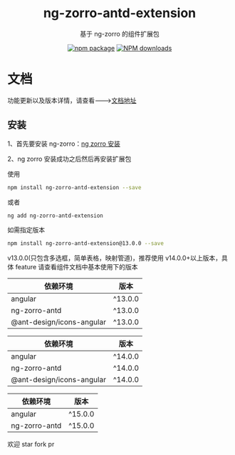 <h1 align="center">
ng-zorro-antd-extension
</h1>

<div align="center">

基于 ng-zorro 的组件扩展包

[![npm package](https://img.shields.io/npm/v/ng-zorro-antd-extension.svg?style=flat-square)](https://www.npmjs.org/package/ng-zorro-antd-extension)
[![NPM downloads](http://img.shields.io/npm/dm/ng-zorro-antd-extension.svg?style=flat-square)](https://npmjs.org/package/ng-zorro-antd-extension)

</div>

# 文档

功能更新以及版本详情，请查看--->[文档地址](https://enochgao.github.io/ng-zorro-antd-extension/)

## 安装

1、首先要安装 ng-zorro：[ng zorro 安装](https://ng.ant.design/docs/getting-started/zh)

2、ng zorro 安装成功之后然后再安装扩展包

使用

```bash
npm install ng-zorro-antd-extension --save
```

或者

```bash
ng add ng-zorro-antd-extension
```

如需指定版本

```bash
npm install ng-zorro-antd-extension@13.0.0 --save
```

v13.0.0(只包含多选框，简单表格，映射管道)，推荐使用 v14.0.0+以上版本，具体 feature 请查看组件文档中基本使用下的版本

| 依赖环境                  | 版本    |
| ------------------------- | ------- |
| angular                   | ^13.0.0 |
| ng-zorro-antd             | ^13.0.0 |
| @ant-design/icons-angular | ^13.0.0 |

| 依赖环境                  | 版本    |
| ------------------------- | ------- |
| angular                   | ^14.0.0 |
| ng-zorro-antd             | ^14.0.0 |
| @ant-design/icons-angular | ^14.0.0 |

| 依赖环境      | 版本    |
| ------------- | ------- |
| angular       | ^15.0.0 |
| ng-zorro-antd | ^15.0.0 |

欢迎 star fork pr
